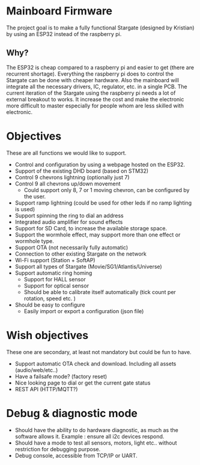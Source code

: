 # Mainboard Firmware

The project goal is to make a fully functional Stargate (designed by Kristian) by using an ESP32 instead of the raspberry pi.

## Why?

The ESP32 is cheap compared to a raspberry pi and easier to get (there are recurrent shortage).
Everything the raspberry pi does to control the Stargate can be done with cheaper hardware.
Also the mainboard will integrate all the necessary drivers, IC, regulator, etc. in a single PCB.
The current iteration of the Stargate using the raspberry pi needs a lot of external breakout to works. It increase the cost and make the electronic more difficult to master especially for people whom are less skilled with electronic.

# Objectives

These are all functions we would like to support.

- Control and configuration by using a webpage hosted on the ESP32.
- Support of the existing DHD board (based on STM32)
- Control 9 chevrons lightning (optionally just 7)
- Control 9 all chevrons up/down movement
   - Could support only 8, 7 or 1 moving chevron, can be configured by the user.
- Support ramp lightning (could be used for other leds if no ramp lighting is used)
- Support spinning the ring to dial an address
- Integrated audio amplifier for sound effects
- Support for SD Card, to increase the available storage space.
- Support the wormhole effect, may support more than one effect or wormhole type.
- Support OTA (not necessarily fully automatic)
- Connection to other existing Stargate on the network
- Wi-Fi support (Station + SoftAP)
- Support all types of Stargate (Movie/SG1/Atlantis/Universe)
- Support automatic ring homing
   - Support for HALL sensor
   - Support for optical sensor
   - Should be able to calibrate itself automatically (tick count per rotation, speed etc. )
- Should be easy to configure
   - Easily import or export a configuration (json file)

# Wish objectives

These one are secondary, at least not mandatory but could be fun to have.

- Support automatic OTA check and download. Including all assets (audio/web/etc..)
- Have a failsafe mode? (factory reset)
- Nice looking page to dial or get the current gate status
- REST API (HTTP/MQTT?)

# Debug & diagnostic mode

- Should have the ability to do hardware diagnostic, as much as the software allows it. Example : ensure all i2c devices respond.
- Should have a mode to test all sensors, motors, light etc.. without restriction for debugging purpose.
- Debug console, accessible from TCP/IP or UART.
